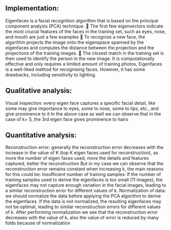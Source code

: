 ## Implementation:
Eigenfaces is a facial recognition algorithm that is based on the 
principal component analysis (PCA) technique.
 The first few eigenvectors indicate the most crucial features of 
the faces in the training set, such as eyes, nose, and mouth are 
just a few examples 
 To recognize a new face, the algorithm projects the image onto 
the eigenspace spanned by the eigenfaces and computes the 
distance between the projection and the projections of the 
training images. 
 The closest match in the training set is then used to identify the 
person in the new image.
It is computationally effective and only requires a limited amount of 
training photos, Eigenfaces is a well-liked method for recognising faces. 
However, it has some drawbacks, including sensitivity to lighting.

## Qualitative analysis:
Visual inspection: every eigen face captures a specific facial 
detail, like some may give importance to eyes, some to nose, some to 
lips, etc., and give prominence to it 
In the above case as well we can observe that in the case of k= 5, the 3rd
eigen face gives prominence to hairs 

## Quantitative analysis:
Reconstruction error: generally the reconstruction error 
decreases with the increase in the value of K (top K eigen faces used for 
reconstruction), as more the number of eigen faces used, more the 
details and features captured, better the reconstruction
But in my case we can observe that the reconstruction error remains 
constant when increasing k, the main reasons for this could be:
Insufficient number of training samples: If the number of training 
samples used to derive the eigenfaces is too small (11 images), 
the eigenfaces may not capture enough variation in the facial 
images, leading to a similar reconstruction error for different 
values of k. 
Normalization of data: we should normalize the data before 
applying the PCA algorithm to derive the eigenfaces. If the data is 
not normalized, the resulting eigenfaces may not be optimal, 
leading to similar reconstruction errors for different values of k.
After performing normalization we see that the reconstruction error 
decreases with the value of k, also the value of error is reduced by 
many folds because of normalization
